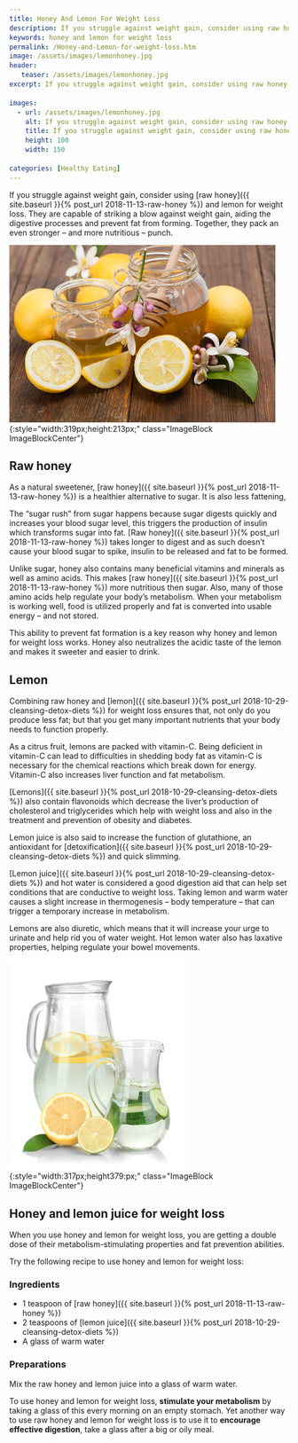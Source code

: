 ```yaml
---
title: Honey And Lemon For Weight Loss
description: If you struggle against weight gain, consider using raw honey and lemon for natural weight loss
keywords: honey and lemon for weight loss
permalink: /Honey-and-Lemon-for-weight-loss.htm
image: /assets/images/lemonhoney.jpg
header:
   teaser: /assets/images/lemonhoney.jpg
excerpt: If you struggle against weight gain, consider using raw honey and lemon for natural weight loss.

images:
  - url: /assets/images/lemonhoney.jpg
    alt: If you struggle against weight gain, consider using raw honey and lemon for natural weight loss
    title: If you struggle against weight gain, consider using raw honey and lemon for natural weight loss
    height: 100 
    width: 150

categories: [Healthy Eating]    
---
```


If you struggle against weight gain, consider using [raw honey]({{ site.baseurl }}{% post_url 2018-11-13-raw-honey %}) and lemon for weight loss.  They are capable of striking a blow against weight gain, aiding the digestive processes and prevent fat from forming.  Together, they pack an even stronger – and more nutritious – punch.

![Welcome to Honey And Lemon For Weight Loss](/assets/images/lemonhoney.jpg){:style="width:319px;height:213px;" class="ImageBlock ImageBlockCenter"}
<div class="clearfix"></div>

## Raw honey
As a natural sweetener, [raw honey]({{ site.baseurl }}{% post_url 2018-11-13-raw-honey %}) is a healthier alternative to sugar. It is also less fattening,

The “sugar rush” from sugar happens because sugar digests quickly and increases your blood sugar level, this triggers the production of insulin which transforms sugar into fat. [Raw honey]({{ site.baseurl }}{% post_url 2018-11-13-raw-honey %}) takes longer to digest and as such doesn’t cause your blood sugar to spike, insulin to be released and fat to be formed.

Unlike sugar, honey also contains many beneficial vitamins and minerals as well as amino acids.  This makes [raw honey]({{ site.baseurl }}{% post_url 2018-11-13-raw-honey %}) more nutritious then sugar.  Also, many of those amino acids help regulate your body’s metabolism. When your metabolism is working well, food is utilized properly and fat is converted into usable energy – and not stored.

This ability to prevent fat formation is a key reason why honey and lemon for weight loss works.  Honey also neutralizes the acidic taste of the lemon and makes it sweeter and easier to drink.

## Lemon
Combining raw honey and [lemon]({{ site.baseurl }}{% post_url 2018-10-29-cleansing-detox-diets %}) for weight loss ensures that, not only do you produce less fat; but that you get many important nutrients that your body needs to function properly.

As a citrus fruit, lemons are packed with vitamin-C. Being deficient in vitamin-C can lead to difficulties in shedding body fat as vitamin-C is necessary for the chemical reactions which break down for energy.  Vitamin-C also increases liver function and fat metabolism.

[Lemons]({{ site.baseurl }}{% post_url 2018-10-29-cleansing-detox-diets %}) also contain flavonoids which decrease the liver’s production of cholesterol and triglycerides which help with weight loss and also in the treatment and prevention of obesity and diabetes.  

Lemon juice is also said to increase the function of glutathione, an antioxidant for [detoxification]({{ site.baseurl }}{% post_url 2018-10-29-cleansing-detox-diets %}) and quick slimming.

[Lemon juice]({{ site.baseurl }}{% post_url 2018-10-29-cleansing-detox-diets %}) and hot water is considered a good digestion aid that can help set conditions that are conductive to weight loss. Taking lemon and warm water causes a slight increase in thermogenesis – body temperature – that can trigger a temporary increase in metabolism.

Lemons are also diuretic, which means that it will increase your urge to urinate and help rid you of water weight.  Hot lemon water also has laxative properties, helping regulate your bowel movements.

![Lemon Water](/assets/images/Fotolia_55741560_XS.jpg){:style="width:317px;height379:px;" class="ImageBlock ImageBlockCenter"}
<div class="clearfix"></div>

## Honey and lemon juice for weight loss
When you use honey and lemon for weight loss, you are getting a double dose of their metabolism-stimulating properties and fat prevention abilities.    

Try the following recipe to use honey and lemon for weight loss:

### Ingredients

* 1 teaspoon of [raw honey]({{ site.baseurl }}{% post_url 2018-11-13-raw-honey %})
* 2 teaspoons of [lemon juice]({{ site.baseurl }}{% post_url 2018-10-29-cleansing-detox-diets %})
* A glass of warm water

### Preparations

Mix the raw honey and lemon juice into a glass of warm water. 

To use honey and lemon for weight loss, __stimulate your metabolism__ by taking a glass of this every morning on an empty stomach.  Yet another way to use raw honey and lemon for weight loss is to use it to __encourage effective digestion__, take a glass after a big or oily meal. 

